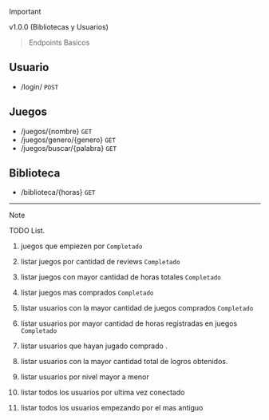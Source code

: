 > [!IMPORTANT]  
> v1.0.0 (Bibliotecas y Usuarios)

> Endpoints Basicos

Usuario
-------
- /login/ `POST`

Juegos
------
- /juegos/{nombre} `GET`
- /juegos/genero/{genero} `GET`
- /juegos/buscar/{palabra} `GET`

Biblioteca
----------
- /biblioteca/{horas} `GET`

----------

> [!NOTE]  
> TODO List.

1. juegos que empiezen por <PALABRA> `Completado`

2. listar juegos por cantidad de reviews `Completado`

3. listar juegos con mayor cantidad de horas totales `Completado`

4. listar juegos mas comprados `Completado`

5. listar usuarios con la mayor cantidad de juegos comprados `Completado`

6. listar usuarios por mayor cantidad de horas registradas en juegos `Completado`

7. listar usuarios que hayan jugado comprado <NOMBRE DEL JUEGO>.

8. listar usuarios con la mayor cantidad total de logros obtenidos.

9. listar usuarios por nivel mayor a menor

10. listar todos los usuarios por ultima vez conectado

11. listar todos los usuarios empezando por el mas antiguo
